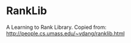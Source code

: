 RankLib
=======

A Learning to Rank Library. Copied from: http://people.cs.umass.edu/~vdang/ranklib.html